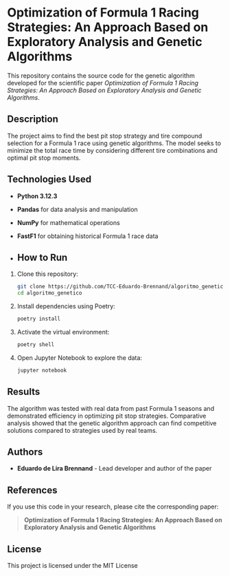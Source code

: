 # Optimization of Formula 1 Racing Strategies: An Approach Based on Exploratory Analysis and Genetic Algorithms

This repository contains the source code for the genetic algorithm developed for the scientific paper *Optimization of Formula 1 Racing Strategies: An Approach Based on Exploratory Analysis and Genetic Algorithms*.

## Description

The project aims to find the best pit stop strategy and tire compound selection for a Formula 1 race using genetic algorithms. The model seeks to minimize the total race time by considering different tire combinations and optimal pit stop moments.

## Technologies Used

- **Python 3.12.3**
- **Pandas** for data analysis and manipulation
- **NumPy** for mathematical operations
- **FastF1** for obtaining historical Formula 1 race data

- ## How to Run

1. Clone this repository:
   ```bash
   git clone https://github.com/TCC-Eduardo-Brennand/algoritmo_genetico.git
   cd algoritmo_genetico
   ```

2. Install dependencies using Poetry:
   ```bash
   poetry install
   ```

3. Activate the virtual environment:
   ```bash
   poetry shell
   ```

4. Open Jupyter Notebook to explore the data:
   ```bash
   jupyter notebook
   ```

## Results

The algorithm was tested with real data from past Formula 1 seasons and demonstrated efficiency in optimizing pit stop strategies. Comparative analysis showed that the genetic algorithm approach can find competitive solutions compared to strategies used by real teams.

## Authors

- **Eduardo de Lira Brennand** - Lead developer and author of the paper

## References

If you use this code in your research, please cite the corresponding paper:

> **Optimization of Formula 1 Racing Strategies: An Approach Based on Exploratory Analysis and Genetic Algorithms**

## License

This project is licensed under the MIT License

